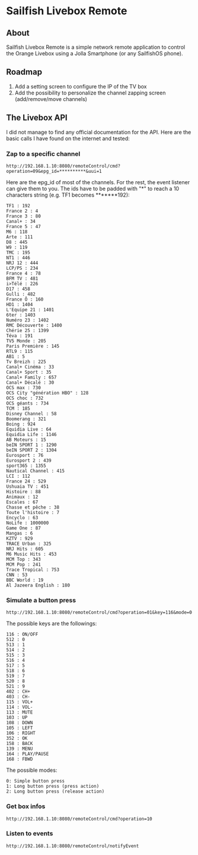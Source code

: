 # Sailfish Livebox Remote

## About

Sailfish Livebox Remote is a simple network remote application to control the Orange Livebox using a Jolla Smartphone (or any SailfishOS phone).

## Roadmap

1. Add a setting screen to configure the IP of the TV box
2. Add the possibility to personalize the channel zapping screen (add/remove/move channels)

## The Livebox API

I did not manage to find any official documentation for the API. Here are the basic calls I have found on the internet and tested:

### Zap to a specific channel

    http://192.168.1.10:8080/remoteControl/cmd?operation=09&epg_id=**********&uui=1

Here are the epg_id of most of the channels. For the rest, the event listener can give them to you. The ids have to be padded with "\*" to reach a 10 characters string (e.g. TF1 becomes *******192):

    TF1 : 192
    France 2 : 4
    France 3 : 80
    Canal+ : 34
    France 5 : 47
    M6 : 118
    Arte : 111
    D8 : 445
    W9 : 119
    TMC : 195
    NT1 : 446
    NRJ 12 : 444
    LCP/PS : 234
    France 4 : 78
    BFM TV : 481
    i>Télé : 226
    D17 : 458
    Gulli : 482
    France Ô : 160
    HD1 : 1404
    L'Equipe 21 : 1401
    6ter : 1403
    Numéro 23 : 1402
    RMC Découverte : 1400
    Chérie 25 : 1399
    Téva : 191
    TV5 Monde : 205
    Paris Première : 145
    RTL9 : 115
    AB1 : 5
    Tv Breizh : 225
    Canal+ Cinéma : 33
    Canal+ Sport : 35
    Canal+ Family : 657
    Canal+ Décalé : 30
    OCS max : 730
    OCS City "génération HBO" : 128 
    OCS choc : 732
    OCS géants : 734
    TCM : 185
    Disney Channel : 58
    Boomerang : 321
    Boing : 924
    Equidia Live : 64
    Equidia Life : 1146
    AB Moteurs : 15
    beIN SPORT 1 : 1290
    beIN SPORT 2 : 1304
    Eurosport : 76
    Eurosport 2 : 439
    sport365 : 1355
    Nautical Channel : 415
    LCI : 112
    France 24 : 529
    Ushuaia TV : 451
    Histoire : 88
    Animaux : 12
    Escales : 67
    Chasse et pêche : 38
    Toute l'histoire : 7
    Encyclo : 63
    NoLife : 1000000
    Game One : 87
    Mangas : 6
    KZTV : 929
    TRACE Urban : 325
    NRJ Hits : 605
    M6 Music Hits : 453
    MCM Top : 343
    MCM Pop : 241
    Trace Tropical : 753
    CNN : 53
    BBC World : 19
    Al Jazeera English : 180
    
### Simulate a button press

    http://192.168.1.10:8080/remoteControl/cmd?operation=01&key=116&mode=0
    
The possible keys are the followings:

    116 : ON/OFF
    512 : 0
    513 : 1
    514 : 2
    515 : 3
    516 : 4
    517 : 5
    518 : 6
    519 : 7
    520 : 8
    521 : 9
    402 : CH+
    403 : CH-
    115 : VOL+
    114 : VOL-
    113 : MUTE
    103 : UP
    108 : DOWN
    105 : LEFT
    106 : RIGHT
    352 : OK
    158 : BACK
    139 : MENU
    164 : PLAY/PAUSE
    168 : FBWD

The possible modes:

    0: Simple button press
    1: Long button press (press action)
    2: Long button press (release action)

### Get box infos

    http://192.168.1.10:8080/remoteControl/cmd?operation=10
    
### Listen to events

    http://192.168.1.10:8080/remoteControl/notifyEvent
